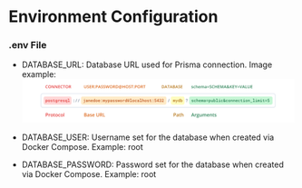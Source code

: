 # Environment Configuration

### .env File
- DATABASE_URL: Database URL used for Prisma connection. Image example: ![explanation about database url building](./docs/images/database-url-dot-env-configuration.png)

- DATABASE_USER: Username set for the database when created via Docker Compose. Example: root

- DATABASE_PASSWORD: Password set for the database when created via Docker Compose. Example: root